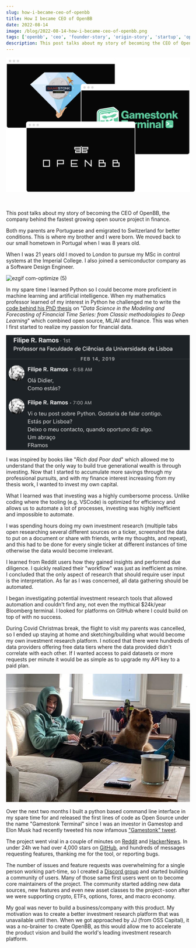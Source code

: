 ```yaml
---
slug: how-i-became-ceo-of-openbb
title: How I became CEO of OpenBB
date: 2022-08-14
image: /blog/2022-08-14-how-i-became-ceo-of-openbb.png
tags: ['openbb', 'ceo', 'founder-story', 'origin-story', 'startup', 'open-source', 'career-path', 'entrepreneurship', 'side-project']
description: This post talks about my story of becoming the CEO of OpenBB, the company behind the fastest growing open source project in finance.
---
```


<p align="center">
    <img width="600" src="/blog/2022-08-14-how-i-became-ceo-of-openbb.png"/>
</p>

<br />

This post talks about my story of becoming the CEO of OpenBB, the company behind the fastest growing open source project in finance.

<!-- truncate -->

<div style={{borderTop: '1px solid #0088CC', margin: '1.5em 0'}} />

Both my parents are Portuguese and emigrated to Switzerland for better conditions. This is where my brother and I were born. We moved back to our small hometown in Portugal when I was 8 years old.

When I was 21 years old I moved to London to pursue my MSc in control systems at the Imperial College. I also joined a semiconductor company as a Software Design Engineer.

![ezgif com-optimize (5)](/blog/2022-08-14-how-i-became-ceo-of-openbb_1.png)

In my spare time I learned Python so I could become more proficient in machine learning and artificial intelligence. When my mathematics professor learned of my interest in Python he challenged me to write the [code behind his PhD thesis](https://github.com/DidierRLopes/UnivariateTimeSeriesForecast) on "_Data Science in the Modeling and Forecasting of Financial Time Series: from Classic methodologies to Deep Learning_" which combined open source, ML/AI and finance. This was when I first started to realize my passion for financial data.

![image](/blog/2022-08-14-how-i-became-ceo-of-openbb_2.png)

I was inspired by books like "_Rich dad Poor dad_" which allowed me to understand that the only way to build true generational wealth is through investing. Now that I started to accumulate more savings through my professional pursuits, and with my finance interest increasing from my thesis work, I wanted to invest my own capital.

What I learned was that investing was a highly cumbersome process. Unlike coding where the tooling (e.g. VSCode) is optimized for efficiency and allows us to automate a lot of processes, investing was highly inefficient and impossible to automate.

I was spending hours doing my own investment research (multiple tabs open researching several different sources on a ticker, screenshot the data to put on a document or share with friends, write my thoughts, and repeat), and this had to be done for every single ticker at different instances of time otherwise the data would become irrelevant.

I learned from Reddit users how they gained insights and performed due diligence. I quickly realized their "workflow" was just as inefficient as mine. I concluded that the only aspect of research that should require user input is the interpretation. As far as I was concerned, all data gathering should be automated.

I began investigating potential investment research tools that allowed automation and couldn't find any, not even the mythical $24k/year Bloomberg terminal. I looked for platforms on GitHub where I could build on top of with no success.

During Covid Christmas break, the flight to visit my parents was cancelled, so I ended up staying at home and sketching/building what would become my own investment research platform. I noticed that there were hundreds of data providers offering free data tiers where the data provided didn't correlate with each other. If I wanted access to paid datasets or more requests per minute it would be as simple as to upgrade my API key to a paid plan.

![image](/blog/2022-08-14-how-i-became-ceo-of-openbb_3.png)

Over the next two months I built a python based command line interface in my spare time for and released the first lines of code as Open Source under the name "Gamestonk Terminal" since I was an investor in Gamestop and Elon Musk had recently tweeted his now infamous ["Gamestonk" tweet](https://twitter.com/elonmusk/status/1354174279894642703?s=20).

The project went viral in a couple of minutes on [Reddit](https://www.reddit.com/r/Python/comments/m515yk/gamestonk_terminal_the_equivalent_to_an/) and [HackerNews](https://news.ycombinator.com/item?id=26258773). In under 24h we had over 4,000 stars on [GitHub](https://github.com/OpenBB-finance/OpenBBTerminal), and hundreds of messages requesting features, thanking me for the tool, or reporting bugs.

The number of issues and feature requests was overwhelming for a single person working part-time, so I created a [Discord group](https://openbb.co/discord) and started building a community of users. Many of those same first users went on to become core maintainers of the project. The community started adding new data sources, new features and even new asset classes to the project - soon after we were supporting crypto, ETFs, options, forex, and macro economy.

My goal was never to build a business/company with this product. My motivation was to create a better investment research platform that was unavailable until then. When we got approached by JJ (from OSS Capital), it was a no-brainer to create OpenBB, as this would allow me to accelerate the product vision and build the world's leading investment research platform.